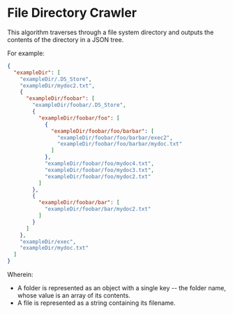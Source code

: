 # File Directory Crawler

This algorithm traverses through a file system directory and outputs the contents of the directory in a JSON tree.

For example:

```json
{
  "exampleDir": [
    "exampleDir/.DS_Store",
    "exampleDir/mydoc2.txt",
    {
      "exampleDir/foobar": [
        "exampleDir/foobar/.DS_Store",
        {
          "exampleDir/foobar/foo": [
            {
              "exampleDir/foobar/foo/barbar": [
                "exampleDir/foobar/foo/barbar/exec2",
                "exampleDir/foobar/foo/barbar/mydoc.txt"
              ]
            },
            "exampleDir/foobar/foo/mydoc4.txt",
            "exampleDir/foobar/foo/mydoc3.txt",
            "exampleDir/foobar/foo/mydoc2.txt"
          ]
        },
        {
          "exampleDir/foobar/bar": [
            "exampleDir/foobar/bar/mydoc2.txt"
          ]
        }
      ]
    },
    "exampleDir/exec",
    "exampleDir/mydoc.txt"
  ]
}
```

Wherein:
- A folder is represented as an object with a single key -- the folder name, whose value is an array of its contents.
- A file is represented as a string containing its filename. 


